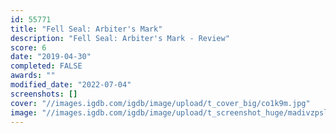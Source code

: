 ```yaml
---
id: 55771
title: "Fell Seal: Arbiter's Mark"
description: "Fell Seal: Arbiter's Mark - Review"
score: 6
date: "2019-04-30"
completed: FALSE
awards: ""
modified_date: "2022-07-04"
screenshots: []
cover: "//images.igdb.com/igdb/image/upload/t_cover_big/co1k9m.jpg"
image: "//images.igdb.com/igdb/image/upload/t_screenshot_huge/madivzpsljc81qlegqkj.jpg"
---
```

